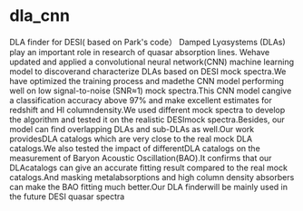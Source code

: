 # dla_cnn
DLA finder for DESI( based on Park's code）
Damped  Lyαsystems  (DLAs)  play  an  important  role  in  research  of  quasar  absorption  lines.   Wehave updated and applied a convolutional neural network(CNN) machine learning model to discoverand characterize DLAs based on DESI mock spectra.We have optimized the training process and madethe CNN model performing well on low signal-to-noise (SNR≈1) mock spectra.This CNN model cangive  a  classification  accuracy  above  97%  and  make  excellent  estimates  for  redshift  and  HI  columndensity.We used different mock spectra to develop the algorithm and tested it on the realistic DESImock spectra.Besides, our model can find overlapping DLAs and sub-DLAs as well.Our work providesDLA catalogs which are very close to the real mock DLA catalogs.We also tested the impact of differentDLA  catalogs  on  the  measurement  of  Baryon  Acoustic  Oscillation(BAO).It  confirms  that  our  DLAcatalogs can give an accurate fitting result compared to the real mock catalogs.And masking metalabsorptions and high column density absorbers can make the BAO fitting much better.Our DLA finderwill be mainly used in the future DESI quasar spectra
